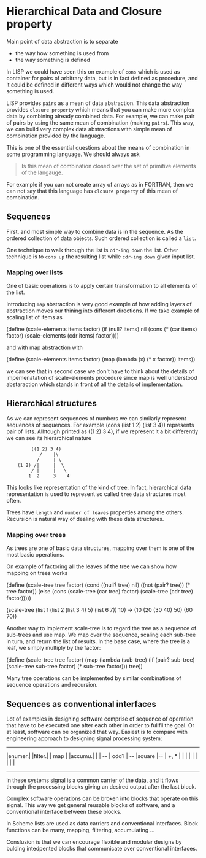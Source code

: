 # Hierarchical Data and Closure property

Main point of data abstraction is to separate
* the way how something is used from
* the way something is defined

In LISP we could have seen this on example of `cons` which is used as
container for pairs of arbitrary data, but is in fact defined as
procedure, and it could be defined in different ways which would not
change the way something is used.

LISP provides `pairs` as a mean of data abstraction. This data
abstraction provides `closure property` which means that you can make
more complex data by combining already combined data. For example, we
can make pair of pairs by using the same mean of combination (making `pairs`).
This way, we can build very complex data abstractions with simple mean
of combination provided by the language.

This is one of the essential questions about the means of combination in
some programming language. We should always ask

> Is this mean of combination closed over the set of primitive elements
of the langauge.

For example if you can not create array of arrays as in FORTRAN, then we
can not say that this language has `closure property` of this mean of
combination.

## Sequences

First, and most simple way to combine data is in the sequence. As the
ordered collection of data objects. Such ordered collection is called a
`list`.

One technique to walk through the list is `cdr-ing down` the list.
Other technique is to `cons up` the resulting list while `cdr-ing down`
given input list.

### Mapping over lists

One of basic operations is to apply certain transformation to all
elements of the list.

Introducing `map` abstraction is very good example of how adding layers
of abstraction moves our thining into different directions. If we take
example of scaling list of items as 

  (define (scale-elements items factor)
    (if (null? items)
      nil
      (cons (* (car items) factor) (scale-elements (cdr items) factor))))

and with map abstraction with

  (define (scale-elements items factor)
    (map (lambda (x) (* x factor))
         items))

we can see that in second case we don't have to think about the details
of impemenatation of scale-elements procedure since map is well
understood abstaraction which stands in front of all the details of
implementation.

## Hierarchical structures

As we can represent sequences of numbers we can similarly represent
sequences of sequences. For example (cons (list 1 2) (list 3 4))
represents pair of lists. Alhtough printed as ((1 2) 3 4), if we
represent it a bit differently we can see its hierarchical nature

             ((1 2) 3 4)
                /    |\
               /     | \
        (1 2) /|     |  \
             / |     |   \
            1  2     3    4

This looks like representation of the kind of tree. In fact,
hierarchical data representation is used to represent so called `tree`
data structures most often.

Trees have `length` and `number of leaves` properties among the others.
Recursion is natural way of dealing with these data structures.

### Mapping over trees

As trees are one of basic data structures, mapping over them is one of
the most basic operations.

On example of factoring all the leaves of the tree we can show how
mapping on trees works

(define (scale-tree tree factor)
  (cond ((null? tree) nil)
        ((not (pair? tree)) (* tree factor))
        (else (cons (scale-tree (car tree) factor)
                    (scale-tree (cdr tree) factor)))))

(scale-tree 
  (list 1 (list 2 (list 3 4) 5) (list 6 7)) 
  10) -> (10 (20 (30 40) 50) (60 70))

Another way to implement scale-tree is to regard the tree as a sequence of
sub-trees and use map. We map over the sequence, scaling each sub-tree in turn,
and return the list of results. In the base case, where the tree is a leaf, we
simply multiply by the factor:

(define (scale-tree tree factor)
  (map (lambda (sub-tree)
         (if (pair? sub-tree)
             (scale-tree sub-tree factor)
             (* sub-tree factor)))
       tree))

Many tree operations can be implemented by similar combinations of sequence operations and recursion.

## Sequences as conventional interfaces

Lot of examples in designing software comprise of sequence of operation
that have to be executed one after each other in order to fullfil the
goal. Or at least, software can be organized that way. Easiest is to
compare with engineering approach to designing signal processing system:

  --------     --------     --------    --------
  |enumer.|    |filter.|    |  map  |   |accumu.|
  |       | -- | odd?  | -- |square |-- | +, *  |
  |       |    |       |    |       |   |       |
  --------     --------     --------    --------

in these systems signal is a common carrier of the data, and it flows
through the processing blocks giving an desired output after the last
block.

Complex software operations can be broken into blocks that operate on
this signal. This way we get general reusable blocks of software, and a
conventional interface between these blocks.

In Scheme lists are used as data carriers and conventional interfaces.
Block functions can be many, mapping, filtering, accumulating ...

Conslusion is that we can encourage flexible and modular designs by
bulding intedpented blocks that communicate over conventional
interfaces.
